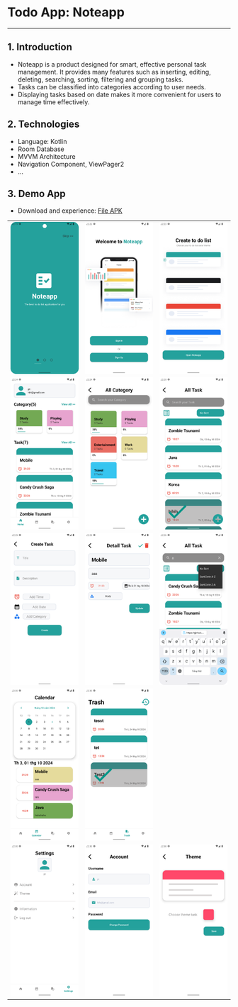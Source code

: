 # Todo App: Noteapp
---
## 1. Introduction
- Noteapp is a product designed for smart, effective personal task management. It provides many features such as inserting, editing, deleting, searching, sorting, filtering and grouping tasks.
- Tasks can be classified into categories according to user needs. 
- Displaying tasks based on date makes it more convenient for users to manage time effectively.

## 2. Technologies
- Language: Kotlin
- Room Database
- MVVM Architecture
- Navigation Component, ViewPager2
- ...

## 3. Demo App

- Download and experience: [File APK](https://github.com/thm1911/Android---TodoApp/blob/main/APK/release/app-release.apk)

<table>
  <tr>
    <td><img src="https://github.com/thm1911/Image/blob/main/Screenshot_20241004_221956.png"></td>
    <td><img src="https://github.com/thm1911/Image/blob/main/Screenshot_20241004_222259.png"></td>
    <td><img src="https://github.com/thm1911/Image/blob/main/Screenshot_20241004_222318.png"></td>
   </tr> 
  <tr>
    <td><img src="https://github.com/thm1911/Image/blob/main/Screenshot_20241004_222425.png"></td>
    <td><img src="https://github.com/thm1911/Image/blob/main/Screenshot_20241004_222457.png"></td>
    <td><img src="https://github.com/thm1911/Image/blob/main/Screenshot_20241004_222515.png"></td>
   </tr> 
   <tr>
      <td><img src="https://github.com/thm1911/Image/blob/main/Screenshot_20241004_222540.png"></td>
      <td><img src="https://github.com/thm1911/Image/blob/main/Screenshot_20241004_222552.png"></td>
      <td><img src="https://github.com/thm1911/Image/blob/main/Screenshot_20241004_222626.png"></td>
  </tr>
  <tr>
      <td><img src="https://github.com/thm1911/Image/blob/main/Screenshot_20241004_223017.png"></td>
      <td><img src="https://github.com/thm1911/Image/blob/main/Screenshot_20241004_223027.png"></td>
  </tr>
   <tr>
      <td><img src="https://github.com/thm1911/Image/blob/main/Screenshot_20241004_223037.png"></td>
      <td><img src="https://github.com/thm1911/Image/blob/main/Screenshot_20241004_223045.png"></td>
      <td><img src="https://github.com/thm1911/Image/blob/main/Screenshot_20241004_223902.png"></td>
  </tr>
</table>
